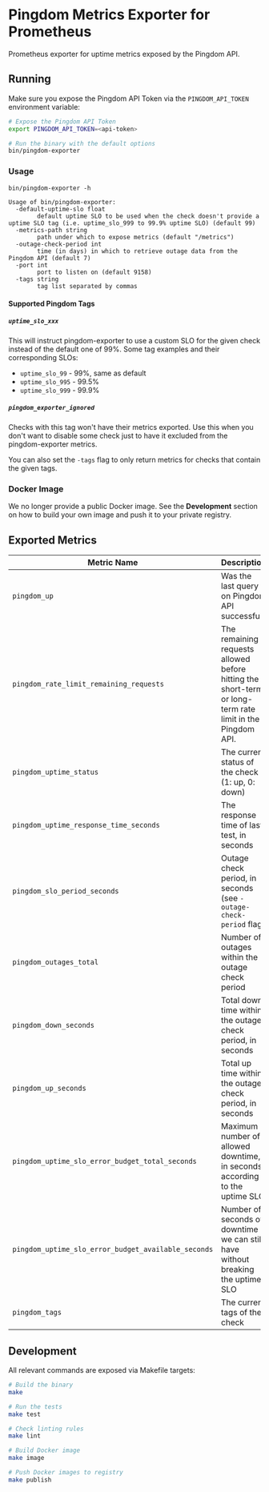 # Pingdom Metrics Exporter for Prometheus

Prometheus exporter for uptime metrics exposed by the Pingdom API.

## Running

Make sure you expose the Pingdom API Token via the `PINGDOM_API_TOKEN`
environment variable:

```sh
# Expose the Pingdom API Token
export PINGDOM_API_TOKEN=<api-token>

# Run the binary with the default options
bin/pingdom-exporter
```

### Usage

```
bin/pingdom-exporter -h

Usage of bin/pingdom-exporter:
  -default-uptime-slo float
    	default uptime SLO to be used when the check doesn't provide a uptime SLO tag (i.e. uptime_slo_999 to 99.9% uptime SLO) (default 99)
  -metrics-path string
    	path under which to expose metrics (default "/metrics")
  -outage-check-period int
    	time (in days) in which to retrieve outage data from the Pingdom API (default 7)
  -port int
    	port to listen on (default 9158)
  -tags string
    	tag list separated by commas
```

#### Supported Pingdom Tags

##### `uptime_slo_xxx`

This will instruct pingdom-exporter to use a custom SLO for the given check
instead of the default one of 99%. Some tag examples and their corresponding
SLOs:

- `uptime_slo_99` - 99%, same as default
- `uptime_slo_995` - 99.5%
- `uptime_slo_999` - 99.9%

##### `pingdom_exporter_ignored`

Checks with this tag won't have their metrics exported. Use this when you don't
want to disable some check just to have it excluded from the pingdom-exporter
metrics.

You can also set the `-tags` flag to only return metrics for checks that contain
the given tags.

### Docker Image

We no longer provide a public Docker image. See the **Development** section
on how to build your own image and push it to your private registry.

## Exported Metrics

| Metric Name                                         | Description                                                                                              |
| --------------------------------------------------- |----------------------------------------------------------------------------------------------------------|
| `pingdom_up`                                        | Was the last query on Pingdom API successful                                                             |
| `pingdom_rate_limit_remaining_requests`             | The remaining requests allowed before hitting the short-term or long-term rate limit in the Pingdom API. |
| `pingdom_uptime_status`                             | The current status of the check (1: up, 0: down)                                                         |
| `pingdom_uptime_response_time_seconds`              | The response time of last test, in seconds                                                               |
| `pingdom_slo_period_seconds`                        | Outage check period, in seconds (see `-outage-check-period` flag)                                        |
| `pingdom_outages_total`                             | Number of outages within the outage check period                                                         |
| `pingdom_down_seconds`                              | Total down time within the outage check period, in seconds                                               |
| `pingdom_up_seconds`                                | Total up time within the outage check period, in seconds                                                 |
| `pingdom_uptime_slo_error_budget_total_seconds`     | Maximum number of allowed downtime, in seconds, according to the uptime SLO                              |
| `pingdom_uptime_slo_error_budget_available_seconds` | Number of seconds of downtime we can still have without breaking the uptime SLO                          |
| `pingdom_tags                                     ` | The current tags of the check                          |

## Development

All relevant commands are exposed via Makefile targets:

```sh
# Build the binary
make

# Run the tests
make test

# Check linting rules
make lint

# Build Docker image
make image

# Push Docker images to registry
make publish
```
